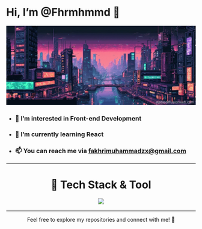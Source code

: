 # Hi, I’m @Fhrmhmmd 👋

![art](https://github.com/Fhrmhmmd/Fhrmhmmd/blob/main/art.jpg)

- ### 👀 I’m interested in **Front-end Development**
- ### 🌱 I’m currently learning **React**
- ### 📫 You can reach me via [fakhrimuhammadzx@gmail.com](mailto:fakhrimuhammadzx@gmail.com)

<hr>
<div align="center">
<h1>🚀 Tech Stack & Tool</h1>
<a href="https://skillicons.dev">
    <img src="https://skillicons.dev/icons?i=html, css, js, php, react" />
</a
</div>
<hr>


Feel free to explore my repositories and connect with me! 🤝


